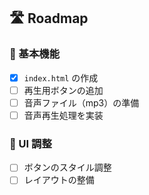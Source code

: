 
## 🛣 Roadmap

### 🔧 基本機能
 - [x] `index.html` の作成
 - [ ] 再生用ボタンの追加
 - [ ] 音声ファイル（mp3）の準備
 - [ ] 音声再生処理を実装

### 🎨 UI 調整
 - [ ] ボタンのスタイル調整
 - [ ] レイアウトの整備